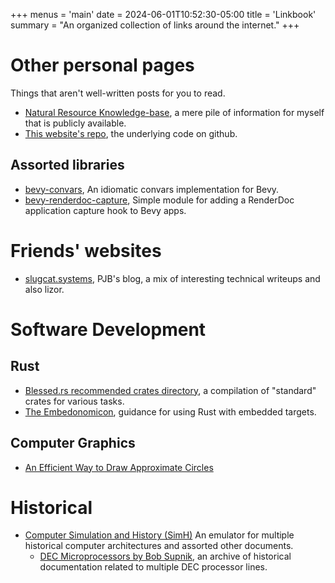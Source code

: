 +++
menus = 'main'
date = 2024-06-01T10:52:30-05:00
title = 'Linkbook'
summary = "An organized collection of links around the internet."
+++

# Other personal pages
Things that aren't well-written posts for you to read.
- [Natural Resource Knowledge-base](https://trilium.afterlight3149.net/share/jZTHRHVYvc5S), a mere pile of information for myself that is publicly available.
- [This website's repo](https://github.com/moonheart08/website), the underlying code on github.

## Assorted libraries
- [bevy-convars](github.com/transcendental-experiences/bevy-convars), An idiomatic convars implementation for Bevy. 
- [bevy-renderdoc-capture](https://github.com/transcendental-experiences/bevy-renderdoc-capture), Simple module for adding a RenderDoc application capture hook to Bevy apps. 

# Friends' websites

- [slugcat.systems](https://slugcat.systems/), PJB's blog, a mix of interesting technical writeups and also lizor.

# Software Development
## Rust
- [Blessed.rs recommended crates directory](https://blessed.rs/crates), a compilation of "standard" crates for various tasks.
- [The Embedonomicon](https://docs.rust-embedded.org/embedonomicon/preface.html), guidance for using Rust with embedded targets.
## Computer Graphics
- [An Efficient Way to Draw Approximate Circles](https://siegelord.net/circle_draw)

# Historical
- [Computer Simulation and History (SimH)](https://simh.trailing-edge.com/) An emulator for multiple historical computer architectures and assorted other documents.
  - [DEC Microprocessors by Bob Supnik](https://simh.trailing-edge.com/dsarchive.html), an archive of historical documentation related to multiple DEC processor lines.
